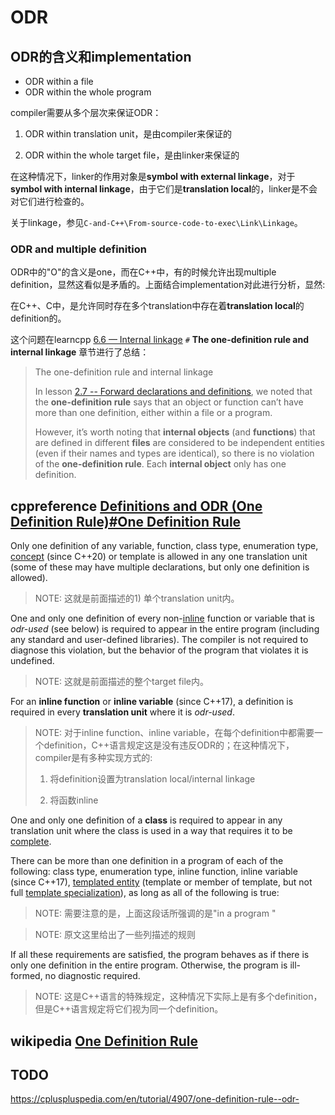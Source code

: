 # ODR

## ODR的含义和implementation

- ODR within a file
- ODR within the whole program

compiler需要从多个层次来保证ODR：

1) ODR within translation unit，是由compiler来保证的

2) ODR within the whole target file，是由linker来保证的

在这种情况下，linker的作用对象是**symbol with external linkage**，对于**symbol with internal linkage**，由于它们是**translation local**的，linker是不会对它们进行检查的。

关于linkage，参见`C-and-C++\From-source-code-to-exec\Link\Linkage`。

### ODR and multiple definition

ODR中的"O"的含义是one，而在C++中，有的时候允许出现multiple definition，显然这看似是矛盾的。上面结合implementation对此进行分析，显然: 

在C++、C中，是允许同时存在多个translation中存在着**translation local**的definition的。

这个问题在learncpp [6.6 — Internal linkage](https://www.learncpp.com/cpp-tutorial/internal-linkage/) `#` **The one-definition rule and internal linkage** 章节进行了总结：

> The one-definition rule and internal linkage
>
> In lesson [2.7 -- Forward declarations and definitions](https://www.learncpp.com/cpp-tutorial/forward-declarations/), we noted that the **one-definition rule** says that an object or function can’t have more than one definition, either within a file or a program.
>
> However, it’s worth noting that **internal objects** (and **functions**) that are defined in different **files** are considered to be independent entities (even if their names and types are identical), so there is no violation of the **one-definition rule**. Each **internal object** only has one definition.



## cppreference [Definitions and ODR (One Definition Rule)#One Definition Rule](https://en.cppreference.com/w/cpp/language/definition)

Only one definition of any variable, function, class type, enumeration type, [concept](https://en.cppreference.com/w/cpp/language/constraints) (since C++20) or template is allowed in any one translation unit (some of these may have multiple declarations, but only one definition is allowed).

> NOTE: 这就是前面描述的1) 单个translation unit内。

One and only one definition of every non-[inline](https://en.cppreference.com/w/cpp/language/inline) function or variable that is *odr-used* (see below) is required to appear in the entire program (including any standard and user-defined libraries). The compiler is not required to diagnose this violation, but the behavior of the program that violates it is undefined.

> NOTE: 这就是前面描述的整个target file内。

For an **inline function** or **inline variable** (since C++17), a definition is required in every **translation unit** where it is *odr-used*.

> NOTE: 对于inline function、inline variable，在每个definition中都需要一个definition，C++语言规定这是没有违反ODR的；在这种情况下，compiler是有多种实现方式的:
>
> 1) 将definition设置为translation local/internal linkage
>
> 2) 将函数inline

One and only one definition of a **class** is required to appear in any translation unit where the class is used in a way that requires it to be [complete](https://en.cppreference.com/w/cpp/language/incomplete_type).



There can be more than one definition in a program of each of the following: class type, enumeration type, inline function, inline variable (since C++17), [templated entity](https://en.cppreference.com/w/cpp/language/templates#Templated_entity) (template or member of template, but not full [template specialization](https://en.cppreference.com/w/cpp/language/template_specialization)), as long as all of the following is true:

> NOTE: 需要注意的是，上面这段话所强调的是"in a program "



> NOTE: 原文这里给出了一些列描述的规则



If all these requirements are satisfied, the program behaves as if there is only one definition in the entire program. Otherwise, the program is ill-formed, no diagnostic required.

> NOTE: 这是C++语言的特殊规定，这种情况下实际上是有多个definition，但是C++语言规定将它们视为同一个definition。



## wikipedia [One Definition Rule](https://en.wikipedia.org/wiki/One_Definition_Rule)



## TODO

https://cpluspluspedia.com/en/tutorial/4907/one-definition-rule--odr-





